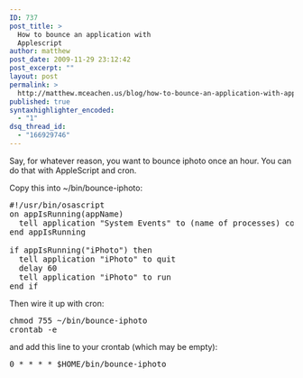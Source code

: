 ```yaml
---
ID: 737
post_title: >
  How to bounce an application with
  Applescript
author: matthew
post_date: 2009-11-29 23:12:42
post_excerpt: ""
layout: post
permalink: >
  http://matthew.mceachen.us/blog/how-to-bounce-an-application-with-applescript-737.html
published: true
syntaxhighlighter_encoded:
  - "1"
dsq_thread_id:
  - "166929746"
---
```

Say, for whatever reason, you want to bounce iphoto once an hour. You can do that with AppleScript and cron.

<!--more-->

Copy this into ~/bin/bounce-iphoto:

<pre class="lang:bash decode:1 " >
#!/usr/bin/osascript
on appIsRunning(appName)
  tell application &quot;System Events&quot; to (name of processes) contains appName
end appIsRunning 

if appIsRunning(&quot;iPhoto&quot;) then
  tell application &quot;iPhoto&quot; to quit
  delay 60
  tell application &quot;iPhoto&quot; to run
end if
</pre>

Then wire it up with cron:

<pre class="lang:bash decode:1 " >
chmod 755 ~/bin/bounce-iphoto
crontab -e
</pre>

and add this line to your crontab (which may be empty):

<pre class="lang:bash decode:1 " >
0 * * * * $HOME/bin/bounce-iphoto
</pre>